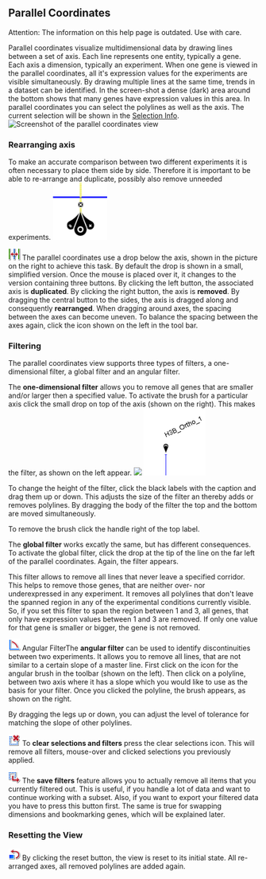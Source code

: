 ## Parallel Coordinates
 
Attention: The information on this help page is outdated. Use with care.

Parallel coordinates visualize multidimensional data by drawing lines between a set of axis. Each line represents one entity, typically a gene. Each axis a dimension, typically an experiment. When one gene is viewed in the parallel coordinates, all it's expression values for the experiments are visible simultaneously. By drawing multiple lines at the same time, trends in a dataset can be identified. In the screen-shot a dense (dark) area around the bottom shows that many genes have expression values in this area. In parallel coordinates you can select the polylines as well as the axis. The current selection will be shown in the [Selection Info](../basics.md#Selection_Info).
![](views/i/parcoords_example.png "Screenshot of the parallel coordinates view") 

### Rearranging axis
To make an accurate comparison between two different experiments it is often necessary to place them side by side. Therefore it is important to be able to re-arrange and duplicate, possibly also remove unneeded experiments.
![](views/i/parcoords_drop.png "Test")

![](views/i/parcoords_reset_axis_spacing.png "") 
The parallel coordinates use a drop below the axis, shown in the picture on the right to achieve this task. By default the drop is shown in a small, simplified version. Once the mouse is placed over it, it changes to the version containing three buttons. By clicking the left button, the associated axis is **duplicated**. By clicking the right button, the axis is **removed**. By dragging the central button to the sides, the axis is dragged along and consequently **rearranged**. When dragging around axes, the spacing between the axes can become uneven. To balance the spacing between the axes again, click the icon shown on the left in the tool bar.

### Filtering
The parallel coordinates view supports three types of filters, a one-dimensional filter, a global filter and an angular filter. 

The **one-dimensional filter** allows you to remove all genes that are smaller and/or larger then a specified value. To activate the brush for a particular axis click the small drop on top of the axis (shown on the right). This makes the filter, as shown on the left appear.
![](views/i/parcoords_gate.png "") 
![](views/i/parcoords_drop_gate.png "") 

To change the height of the filter, click the black labels with the caption and drag them up or down. This adjusts the size of the filter an thereby adds or removes polylines. By dragging the body of the filter the top and the bottom are moved simultaneously.

To remove the brush click the handle right of the top label.

The **global filter** works excatly the same, but has different consequences. To activate the global filter, click the drop at the tip of the line on the far left of the parallel coordinates. Again, the filter appears.

This filter allows to remove all lines that never leave a specified corridor. This helps to remove those genes, that are neither over- nor underexpressed in any experiment. It removes all polylines that don't leave the spanned region in any of the experimental conditions currently visible. So, if you set this filter to span the region between 1 and 3, all genes, that only have expression values between 1 and 3 are removed. If only one value for that gene is smaller or bigger, the gene is not removed.

![](views/i/parcoords_angular_brush.png "")  Angular FilterThe **angular filter** can be used to identify discontinuities between two experiments. It allows you to remove all lines, that are not similar to a certain slope of a master line. First click on the icon for the angular brush in the toolbar (shown on the left). Then click on a polyline, between two axis where it has a slope which you would like to use as the basis for your filter. Once you clicked the polyline, the brush appears, as shown on the right.

By dragging the legs up or down, you can adjust the level of tolerance for matching the slope of other polylines.

![](views/i/parcoords_clear_selections.png "") To **clear selections and filters** press the clear selections icon. This will remove all filters, mouse-over and clicked selections you previously applied.

![](views/i/parcoords_save_selections.png "") The **save filters** feature allows you to actually remove all items that you currently filtered out. This is useful, if you handle a lot of data and want to continue working with a subset. Also, if you want to export your filtered data you have to press this button first. The same is true for swapping dimensions and bookmarking genes, which will be explained later.

### Resetting the View
![](views/i/parcoords_reset_view.png "") By clicking the reset button, the view is reset to its initial state. All re-arranged axes, all removed polylines are added again.
